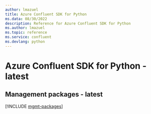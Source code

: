 ```yaml
---
author: lmazuel
title: Azure Confluent SDK for Python
ms.data: 08/30/2022
description: Reference for Azure Confluent SDK for Python
ms.author: lmazuel
ms.topic: reference
ms.service: confluent
ms.devlang: python
---
```

# Azure Confluent SDK for Python - latest

## Management packages - latest
[!INCLUDE [mgmt-packages](confluent-mgmt-index.md)]